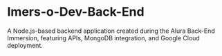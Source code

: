 # Imers-o-Dev-Back-End
A Node.js-based backend application created during the Alura Back-End Immersion, featuring APIs, MongoDB integration, and Google Cloud deployment.
